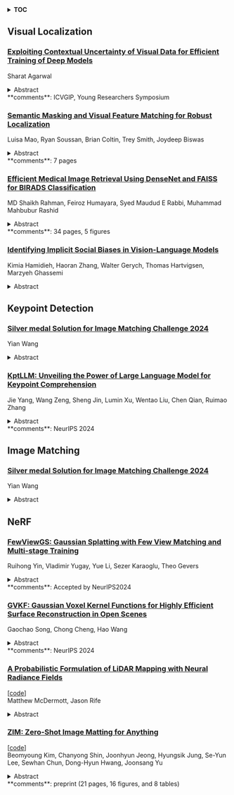 <details>
  <summary><b>TOC</b></summary>
  <ol>
    <li><a href=#visual-localization>Visual Localization</a></li>
      <ul>
        <li><a href=#Exploiting-Contextual-Uncertainty-of-Visual-Data-for-Efficient-Training-of-Deep-Models>Exploiting Contextual Uncertainty of Visual Data for Efficient Training of Deep Models</a></li>
        <li><a href=#Semantic-Masking-and-Visual-Feature-Matching-for-Robust-Localization>Semantic Masking and Visual Feature Matching for Robust Localization</a></li>
        <li><a href=#Efficient-Medical-Image-Retrieval-Using-DenseNet-and-FAISS-for-BIRADS-Classification>Efficient Medical Image Retrieval Using DenseNet and FAISS for BIRADS Classification</a></li>
        <li><a href=#Identifying-Implicit-Social-Biases-in-Vision-Language-Models>Identifying Implicit Social Biases in Vision-Language Models</a></li>
      </ul>
    </li>
    <li><a href=#keypoint-detection>Keypoint Detection</a></li>
      <ul>
        <li><a href=#Silver-medal-Solution-for-Image-Matching-Challenge-2024>Silver medal Solution for Image Matching Challenge 2024</a></li>
        <li><a href=#KptLLM:-Unveiling-the-Power-of-Large-Language-Model-for-Keypoint-Comprehension>KptLLM: Unveiling the Power of Large Language Model for Keypoint Comprehension</a></li>
      </ul>
    </li>
    <li><a href=#image-matching>Image Matching</a></li>
      <ul>
        <li><a href=#Silver-medal-Solution-for-Image-Matching-Challenge-2024>Silver medal Solution for Image Matching Challenge 2024</a></li>
      </ul>
    </li>
    <li><a href=#nerf>NeRF</a></li>
      <ul>
        <li><a href=#FewViewGS:-Gaussian-Splatting-with-Few-View-Matching-and-Multi-stage-Training>FewViewGS: Gaussian Splatting with Few View Matching and Multi-stage Training</a></li>
        <li><a href=#GVKF:-Gaussian-Voxel-Kernel-Functions-for-Highly-Efficient-Surface-Reconstruction-in-Open-Scenes>GVKF: Gaussian Voxel Kernel Functions for Highly Efficient Surface Reconstruction in Open Scenes</a></li>
        <li><a href=#A-Probabilistic-Formulation-of-LiDAR-Mapping-with-Neural-Radiance-Fields>A Probabilistic Formulation of LiDAR Mapping with Neural Radiance Fields</a></li>
        <li><a href=#ZIM:-Zero-Shot-Image-Matting-for-Anything>ZIM: Zero-Shot Image Matting for Anything</a></li>
      </ul>
    </li>
  </ol>
</details>

## Visual Localization  

### [Exploiting Contextual Uncertainty of Visual Data for Efficient Training of Deep Models](http://arxiv.org/abs/2411.01925)  
Sharat Agarwal  
<details>  
  <summary>Abstract</summary>  
  <ol>  
    Objects, in the real world, rarely occur in isolation and exhibit typical arrangements governed by their independent utility, and their expected interaction with humans and other objects in the context. For example, a chair is expected near a table, and a computer is expected on top. Humans use this spatial context and relative placement as an important cue for visual recognition in case of ambiguities. Similar to human's, DNN's exploit contextual information from data to learn representations. Our research focuses on harnessing the contextual aspects of visual data to optimize data annotation and enhance the training of deep networks. Our contributions can be summarized as follows: (1) We introduce the notion of contextual diversity for active learning CDAL and show its applicability in three different visual tasks semantic segmentation, object detection and image classification, (2) We propose a data repair algorithm to curate contextually fair data to reduce model bias, enabling the model to detect objects out of their obvious context, (3) We propose Class-based annotation, where contextually relevant classes are selected that are complementary for model training under domain shift. Understanding the importance of well-curated data, we also emphasize the necessity of involving humans in the loop to achieve accurate annotations and to develop novel interaction strategies that allow humans to serve as fact-checkers. In line with this we are working on developing image retrieval system for wildlife camera trap images and reliable warning system for poor quality rural roads. For large-scale annotation, we are employing a strategic combination of human expertise and zero-shot models, while also integrating human input at various stages for continuous feedback.  
  </ol>  
</details>  
**comments**: ICVGIP, Young Researchers Symposium  
  
### [Semantic Masking and Visual Feature Matching for Robust Localization](http://arxiv.org/abs/2411.01804)  
Luisa Mao, Ryan Soussan, Brian Coltin, Trey Smith, Joydeep Biswas  
<details>  
  <summary>Abstract</summary>  
  <ol>  
    We are interested in long-term deployments of autonomous robots to aid astronauts with maintenance and monitoring operations in settings such as the International Space Station. Unfortunately, such environments tend to be highly dynamic and unstructured, and their frequent reconfiguration poses a challenge for robust long-term localization of robots. Many state-of-the-art visual feature-based localization algorithms are not robust towards spatial scene changes, and SLAM algorithms, while promising, cannot run within the low-compute budget available to space robots. To address this gap, we present a computationally efficient semantic masking approach for visual feature matching that improves the accuracy and robustness of visual localization systems during long-term deployment in changing environments. Our method introduces a lightweight check that enforces matches to be within long-term static objects and have consistent semantic classes. We evaluate this approach using both map-based relocalization and relative pose estimation and show that it improves Absolute Trajectory Error (ATE) and correct match ratios on the publicly available Astrobee dataset. While this approach was originally developed for microgravity robotic freeflyers, it can be applied to any visual feature matching pipeline to improve robustness.  
  </ol>  
</details>  
**comments**: 7 pages  
  
### [Efficient Medical Image Retrieval Using DenseNet and FAISS for BIRADS Classification](http://arxiv.org/abs/2411.01473)  
MD Shaikh Rahman, Feiroz Humayara, Syed Maudud E Rabbi, Muhammad Mahbubur Rashid  
<details>  
  <summary>Abstract</summary>  
  <ol>  
    That datasets that are used in todays research are especially vast in the medical field. Different types of medical images such as X-rays, MRI, CT scan etc. take up large amounts of space. This volume of data introduces challenges like accessing and retrieving specific images due to the size of the database. An efficient image retrieval system is essential as the database continues to grow to save time and resources. In this paper, we propose an approach to medical image retrieval using DenseNet for feature extraction and use FAISS for similarity search. DenseNet is well-suited for feature extraction in complex medical images and FAISS enables efficient handling of high-dimensional data in large-scale datasets. Unlike existing methods focused solely on classification accuracy, our method prioritizes both retrieval speed and diagnostic relevance, addressing a critical gap in real-time case comparison for radiologists. We applied the classification of breast cancer images using the BIRADS system. We utilized DenseNet's powerful feature representation and FAISSs efficient indexing capabilities to achieve high precision and recall in retrieving relevant images for diagnosis. We experimented on a dataset of 2006 images from the Categorized Digital Database for Low Energy and Subtracted Contrast Enhanced Spectral Mammography (CDD-CESM) images available on The Cancer Imaging Archive (TCIA). Our method outperforms conventional retrieval techniques, achieving a precision of 80% at k=5 for BIRADS classification. The dataset includes annotated CESM images and medical reports, providing a comprehensive foundation for our research.  
  </ol>  
</details>  
**comments**: 34 pages, 5 figures  
  
### [Identifying Implicit Social Biases in Vision-Language Models](http://arxiv.org/abs/2411.00997)  
Kimia Hamidieh, Haoran Zhang, Walter Gerych, Thomas Hartvigsen, Marzyeh Ghassemi  
<details>  
  <summary>Abstract</summary>  
  <ol>  
    Vision-language models, like CLIP (Contrastive Language Image Pretraining), are becoming increasingly popular for a wide range of multimodal retrieval tasks. However, prior work has shown that large language and deep vision models can learn historical biases contained in their training sets, leading to perpetuation of stereotypes and potential downstream harm. In this work, we conduct a systematic analysis of the social biases that are present in CLIP, with a focus on the interaction between image and text modalities. We first propose a taxonomy of social biases called So-B-IT, which contains 374 words categorized across ten types of bias. Each type can lead to societal harm if associated with a particular demographic group. Using this taxonomy, we examine images retrieved by CLIP from a facial image dataset using each word as part of a prompt. We find that CLIP frequently displays undesirable associations between harmful words and specific demographic groups, such as retrieving mostly pictures of Middle Eastern men when asked to retrieve images of a "terrorist". Finally, we conduct an analysis of the source of such biases, by showing that the same harmful stereotypes are also present in a large image-text dataset used to train CLIP models for examples of biases that we find. Our findings highlight the importance of evaluating and addressing bias in vision-language models, and suggest the need for transparency and fairness-aware curation of large pre-training datasets.  
  </ol>  
</details>  
  
  



## Keypoint Detection  

### [Silver medal Solution for Image Matching Challenge 2024](http://arxiv.org/abs/2411.01851)  
Yian Wang  
<details>  
  <summary>Abstract</summary>  
  <ol>  
    Image Matching Challenge 2024 is a competition focused on building 3D maps from diverse image sets, requiring participants to solve fundamental computer vision challenges in image matching across varying angles, lighting, and seasonal changes. This project develops a Pipeline method that combines multiple advanced techniques: using pre-trained EfficientNet-B7 for initial feature extraction and cosine distance-based image pair filtering, employing both KeyNetAffNetHardNet and SuperPoint for keypoint feature extraction, utilizing AdaLAM and SuperGlue for keypoint matching, and finally applying Pycolmap for 3D spatial analysis. The methodology achieved an excellent score of 0.167 on the private leaderboard, with experimental results demonstrating that the combination of KeyNetAffNetHardNet and SuperPoint provides significant advantages in keypoint detection and matching, particularly when dealing with challenging variations in surface texture and environmental conditions that typically degrade traditional algorithm performance.  
  </ol>  
</details>  
  
### [KptLLM: Unveiling the Power of Large Language Model for Keypoint Comprehension](http://arxiv.org/abs/2411.01846)  
Jie Yang, Wang Zeng, Sheng Jin, Lumin Xu, Wentao Liu, Chen Qian, Ruimao Zhang  
<details>  
  <summary>Abstract</summary>  
  <ol>  
    Recent advancements in Multimodal Large Language Models (MLLMs) have greatly improved their abilities in image understanding. However, these models often struggle with grasping pixel-level semantic details, e.g., the keypoints of an object. To bridge this gap, we introduce the novel challenge of Semantic Keypoint Comprehension, which aims to comprehend keypoints across different task scenarios, including keypoint semantic understanding, visual prompt-based keypoint detection, and textual prompt-based keypoint detection. Moreover, we introduce KptLLM, a unified multimodal model that utilizes an identify-then-detect strategy to effectively address these challenges. KptLLM underscores the initial discernment of semantics in keypoints, followed by the precise determination of their positions through a chain-of-thought process. With several carefully designed modules, KptLLM adeptly handles various modality inputs, facilitating the interpretation of both semantic contents and keypoint locations. Our extensive experiments demonstrate KptLLM's superiority in various keypoint detection benchmarks and its unique semantic capabilities in interpreting keypoints.  
  </ol>  
</details>  
**comments**: NeurIPS 2024  
  
  



## Image Matching  

### [Silver medal Solution for Image Matching Challenge 2024](http://arxiv.org/abs/2411.01851)  
Yian Wang  
<details>  
  <summary>Abstract</summary>  
  <ol>  
    Image Matching Challenge 2024 is a competition focused on building 3D maps from diverse image sets, requiring participants to solve fundamental computer vision challenges in image matching across varying angles, lighting, and seasonal changes. This project develops a Pipeline method that combines multiple advanced techniques: using pre-trained EfficientNet-B7 for initial feature extraction and cosine distance-based image pair filtering, employing both KeyNetAffNetHardNet and SuperPoint for keypoint feature extraction, utilizing AdaLAM and SuperGlue for keypoint matching, and finally applying Pycolmap for 3D spatial analysis. The methodology achieved an excellent score of 0.167 on the private leaderboard, with experimental results demonstrating that the combination of KeyNetAffNetHardNet and SuperPoint provides significant advantages in keypoint detection and matching, particularly when dealing with challenging variations in surface texture and environmental conditions that typically degrade traditional algorithm performance.  
  </ol>  
</details>  
  
  



## NeRF  

### [FewViewGS: Gaussian Splatting with Few View Matching and Multi-stage Training](http://arxiv.org/abs/2411.02229)  
Ruihong Yin, Vladimir Yugay, Yue Li, Sezer Karaoglu, Theo Gevers  
<details>  
  <summary>Abstract</summary>  
  <ol>  
    The field of novel view synthesis from images has seen rapid advancements with the introduction of Neural Radiance Fields (NeRF) and more recently with 3D Gaussian Splatting. Gaussian Splatting became widely adopted due to its efficiency and ability to render novel views accurately. While Gaussian Splatting performs well when a sufficient amount of training images are available, its unstructured explicit representation tends to overfit in scenarios with sparse input images, resulting in poor rendering performance. To address this, we present a 3D Gaussian-based novel view synthesis method using sparse input images that can accurately render the scene from the viewpoints not covered by the training images. We propose a multi-stage training scheme with matching-based consistency constraints imposed on the novel views without relying on pre-trained depth estimation or diffusion models. This is achieved by using the matches of the available training images to supervise the generation of the novel views sampled between the training frames with color, geometry, and semantic losses. In addition, we introduce a locality preserving regularization for 3D Gaussians which removes rendering artifacts by preserving the local color structure of the scene. Evaluation on synthetic and real-world datasets demonstrates competitive or superior performance of our method in few-shot novel view synthesis compared to existing state-of-the-art methods.  
  </ol>  
</details>  
**comments**: Accepted by NeurIPS2024  
  
### [GVKF: Gaussian Voxel Kernel Functions for Highly Efficient Surface Reconstruction in Open Scenes](http://arxiv.org/abs/2411.01853)  
Gaochao Song, Chong Cheng, Hao Wang  
<details>  
  <summary>Abstract</summary>  
  <ol>  
    In this paper we present a novel method for efficient and effective 3D surface reconstruction in open scenes. Existing Neural Radiance Fields (NeRF) based works typically require extensive training and rendering time due to the adopted implicit representations. In contrast, 3D Gaussian splatting (3DGS) uses an explicit and discrete representation, hence the reconstructed surface is built by the huge number of Gaussian primitives, which leads to excessive memory consumption and rough surface details in sparse Gaussian areas. To address these issues, we propose Gaussian Voxel Kernel Functions (GVKF), which establish a continuous scene representation based on discrete 3DGS through kernel regression. The GVKF integrates fast 3DGS rasterization and highly effective scene implicit representations, achieving high-fidelity open scene surface reconstruction. Experiments on challenging scene datasets demonstrate the efficiency and effectiveness of our proposed GVKF, featuring with high reconstruction quality, real-time rendering speed, significant savings in storage and training memory consumption.  
  </ol>  
</details>  
**comments**: NeurIPS 2024  
  
### [A Probabilistic Formulation of LiDAR Mapping with Neural Radiance Fields](http://arxiv.org/abs/2411.01725)  
[[code](https://github.com/mcdermatt/plink)]  
Matthew McDermott, Jason Rife  
<details>  
  <summary>Abstract</summary>  
  <ol>  
    In this paper we reexamine the process through which a Neural Radiance Field (NeRF) can be trained to produce novel LiDAR views of a scene. Unlike image applications where camera pixels integrate light over time, LiDAR pulses arrive at specific times. As such, multiple LiDAR returns are possible for any given detector and the classification of these returns is inherently probabilistic. Applying a traditional NeRF training routine can result in the network learning phantom surfaces in free space between conflicting range measurements, similar to how floater aberrations may be produced by an image model. We show that by formulating loss as an integral of probability (rather than as an integral of optical density) the network can learn multiple peaks for a given ray, allowing the sampling of first, nth, or strongest returns from a single output channel. Code is available at https://github.com/mcdermatt/PLINK  
  </ol>  
</details>  
  
### [ZIM: Zero-Shot Image Matting for Anything](http://arxiv.org/abs/2411.00626)  
[[code](https://github.com/naver-ai/zim)]  
Beomyoung Kim, Chanyong Shin, Joonhyun Jeong, Hyungsik Jung, Se-Yun Lee, Sewhan Chun, Dong-Hyun Hwang, Joonsang Yu  
<details>  
  <summary>Abstract</summary>  
  <ol>  
    The recent segmentation foundation model, Segment Anything Model (SAM), exhibits strong zero-shot segmentation capabilities, but it falls short in generating fine-grained precise masks. To address this limitation, we propose a novel zero-shot image matting model, called ZIM, with two key contributions: First, we develop a label converter that transforms segmentation labels into detailed matte labels, constructing the new SA1B-Matte dataset without costly manual annotations. Training SAM with this dataset enables it to generate precise matte masks while maintaining its zero-shot capability. Second, we design the zero-shot matting model equipped with a hierarchical pixel decoder to enhance mask representation, along with a prompt-aware masked attention mechanism to improve performance by enabling the model to focus on regions specified by visual prompts. We evaluate ZIM using the newly introduced MicroMat-3K test set, which contains high-quality micro-level matte labels. Experimental results show that ZIM outperforms existing methods in fine-grained mask generation and zero-shot generalization. Furthermore, we demonstrate the versatility of ZIM in various downstream tasks requiring precise masks, such as image inpainting and 3D NeRF. Our contributions provide a robust foundation for advancing zero-shot matting and its downstream applications across a wide range of computer vision tasks. The code is available at \url{https://github.com/naver-ai/ZIM}.  
  </ol>  
</details>  
**comments**: preprint (21 pages, 16 figures, and 8 tables)  
  
  



